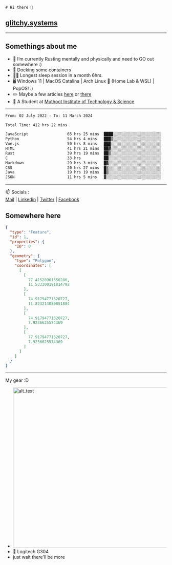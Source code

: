 ```
# Hi there 👋
```
## [glitchy.systems](https://glitchy.systems)
---

## Somethings about me



- 🌱 I’m currently Rusting mentally and physically and need to GO out somewhere :)
- 🐋 Docking some containers
- 😶‍🌫️ Longest sleep session in a month 6hrs.
- 🖥️ Windows 11 | MacOS Catalina | Arch Linux 🦩 (Home Lab & WSL) | PopOS! :)
- ✏️ Maybe a few articles [here](https://medium.com/@advaithnarayanan8) or [there](https://medium.com/@advaithnarayanan8)
- 📑 A Student at [Muthoot Institute of Technology & Science](https://mgmits.ac.in/)



---

<!--START_SECTION:waka-->

```txt
From: 02 July 2022 - To: 11 March 2024

Total Time: 412 hrs 22 mins

JavaScript                 65 hrs 25 mins  ████░░░░░░░░░░░░░░░░░░░░░   15.87 %
Python                     54 hrs 4 mins   ███▒░░░░░░░░░░░░░░░░░░░░░   13.11 %
Vue.js                     50 hrs 8 mins   ███░░░░░░░░░░░░░░░░░░░░░░   12.16 %
HTML                       41 hrs 21 mins  ██▓░░░░░░░░░░░░░░░░░░░░░░   10.03 %
Rust                       39 hrs 19 mins  ██▒░░░░░░░░░░░░░░░░░░░░░░   09.54 %
C                          33 hrs          ██░░░░░░░░░░░░░░░░░░░░░░░   08.01 %
Markdown                   29 hrs 3 mins   █▓░░░░░░░░░░░░░░░░░░░░░░░   07.05 %
CSS                        20 hrs 27 mins  █▒░░░░░░░░░░░░░░░░░░░░░░░   04.96 %
Java                       19 hrs 19 mins  █▒░░░░░░░░░░░░░░░░░░░░░░░   04.68 %
JSON                       11 hrs 5 mins   ▓░░░░░░░░░░░░░░░░░░░░░░░░   02.69 %
```

<!--END_SECTION:waka-->

---

📫 Socials :<br>
[Mail](mailto:advaithnarayanan8@gmail.com) | [Linkedin](https://www.linkedin.com/in/advaith-narayanan-a72152214/) | [Twitter](https://twitter.com/advaithnarayan) | [Facebook](https://screenmessage.com/qinq)

## Somewhere here

```geojson
{
  "type": "Feature",
  "id": 1,
  "properties": {
    "ID": 0
  },
  "geometry": {
    "type": "Polygon",
    "coordinates": [
      [
        [
          77.41528961556286,
          11.533300191814792
        ],
        [
          74.91794771320727,
          11.823214080851884
        ],
        [
          74.91794771320727,
          7.9236625574369
        ],
        [
          77.91794771320727,
          7.9236625574369
        ]
      ]
    ]
  }
}
```


--- 
My gear :D

- [<img alt="alt_text" width="500px" src="https://valid.x86.fr/cache/banner/xv24bv-6.png" />](https://valid.x86.fr/xv24bv)
- 🐁 Logitech G304
- just wait there'll be more

